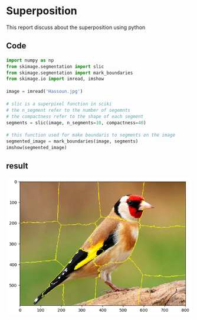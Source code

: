 # Superposition 
This report discuss about the superposition using python 

## Code
```python
import numpy as np
from skimage.segmentation import slic
from skimage.segmentation import mark_boundaries
from skimage.io import imread, imshow

image = imread('Hassoun.jpg')

# slic is a superpixel function in sciki
# the n_segment refer to the number of segemnts
# the compactness refer to the shape of each segment
segments = slic(image, n_segments=10, compactness=40)

# this function used for make boundaris to segments on the image
segmented_image = mark_boundaries(image, segments)
imshow(segmented_image)
```
## result
<div align='center' >
<img src='result.png' />
</div>